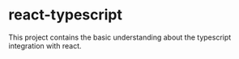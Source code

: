 # react-typescript
This project contains the basic understanding about the typescript integration with react.

